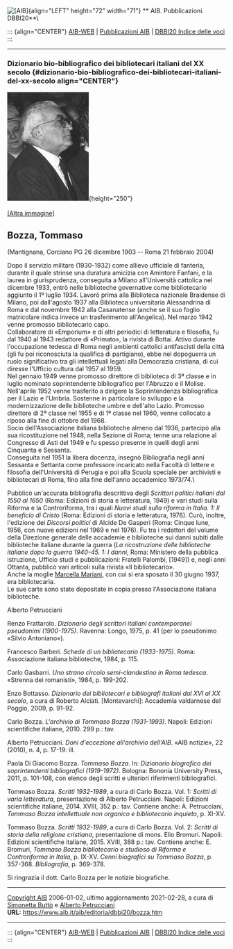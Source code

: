 ![\[AIB\]](/aib/wi/aibv72.gif){align="LEFT" height="72" width="71"}
** AIB. Pubblicazioni. DBBI20**\

::: {align="CENTER"}
[AIB-WEB](/) \| [Pubblicazioni AIB](/pubblicazioni/) \| [DBBI20 Indice
delle voci](dbbi20.htm)
:::

------------------------------------------------------------------------

### Dizionario bio-bibliografico dei bibliotecari italiani del XX secolo {#dizionario-bio-bibliografico-dei-bibliotecari-italiani-del-xx-secolo align="CENTER"}

![\[Ritratto\]](bozza.jpg){height="250"}\
\
[\[Altra immagine\]](bozza2.jpg)

## Bozza, Tommaso

(Mantignana, Corciano PG 26 dicembre 1903 -- Roma 21 febbraio 2004)

Dopo il servizio militare (1930-1932) come allievo ufficiale di
fanteria, durante il quale strinse una duratura amicizia con Amintore
Fanfani, e la laurea in giurisprudenza, conseguita a Milano
all\'Università cattolica nel dicembre 1933, entrò nelle biblioteche
governative come bibliotecario aggiunto il 1º luglio 1934. Lavorò prima
alla Biblioteca nazionale Braidense di Milano, poi dall\'agosto 1937
alla Biblioteca universitaria Alessandrina di Roma e dal novembre 1942
alla Casanatense (anche se il suo foglio matricolare indica invece un
trasferimento all\'Angelica). Nel marzo 1942 venne promosso
bibliotecario capo.\
Collaboratore di «Emporium» e di altri periodici di letteratura e
filosofia, fu dal 1940 al 1943 redattore di «Primato», la rivista di
Bottai. Attivo durante l\'occupazione tedesca di Roma negli ambienti
cattolici antifascisti della città (gli fu poi riconosciuta la qualifica
di partigiano), ebbe nel dopoguerra un ruolo significativo tra gli
intellettuali legati alla Democrazia cristiana, di cui diresse
l\'Ufficio cultura dal 1957 al 1959.\
Nel gennaio 1949 venne promosso direttore di biblioteca di 3ª classe e
in luglio nominato soprintendente bibliografico per l\'Abruzzo e il
Molise.\
Nell\'aprile 1952 venne trasferito a dirigere la Soprintendenza
bibliografica per il Lazio e l\'Umbria. Sostenne in particolare lo
sviluppo e la modernizzazione delle biblioteche umbre e dell\'alto
Lazio. Promosso direttore di 2ª classe nel 1955 e di 1ª classe nel 1960,
venne collocato a riposo alla fine di ottobre del 1968.\
Socio dell\'Associazione italiana biblioteche almeno dal 1936, partecipò
alla sua ricostituzione nel 1948, nella Sezione di Roma; tenne una
relazione al Congresso di Asti del 1949 e fu spesso presente in quelli
degli anni Cinquanta e Sessanta.\
Conseguita nel 1951 la libera docenza, insegnò Bibliografia negli anni
Sessanta e Settanta come professore incaricato nella Facoltà di lettere
e filosofia dell\'Università di Perugia e poi alla Scuola speciale per
archivisti e bibliotecari di Roma, fino alla fine dell\'anno accademico
1973/74.\

Pubblicò un\'accurata bibliografia descrittiva degli *Scrittori politici
italiani dal 1550 al 1650* (Roma: Edizioni di storia e letteratura,
1949) e vari studi sulla Riforma e la Controriforma, tra i quali *Nuovi
studi sulla riforma in Italia. 1: Il beneficio di Cristo* (Roma:
Edizioni di storia e letteratura, 1976). Curò, inoltre, l\'edizione dei
*Discorsi politici* di Alcide De Gasperi (Roma: Cinque lune, 1956, con
nuove edizioni nel 1969 e nel 1976). Fu tra i redattori del volume della
Direzione generale delle accademie e biblioteche sui danni subiti dalle
biblioteche italiane durante la guerra (*La ricostruzione delle
biblioteche italiane dopo la guerra 1940-45. 1: I danni*, Roma:
Ministero della pubblica istruzione, Ufficio studi e pubblicazioni:
Fratelli Palombi, \[1949\]) e, negli anni Ottanta, pubblicò vari
articoli sulla rivista «Il bibliotecario».\
Anche la moglie [Marcella Mariani](marianim.htm), con cui si era sposato
il 30 giugno 1937, era bibliotecaria.\
Le sue carte sono state depositate in copia presso l\'Associazione
italiana biblioteche.

Alberto Petrucciani

Renzo Frattarolo. *Dizionario degli scrittori italiani contemporanei
pseudonimi (1900-1975)*. Ravenna: Longo, 1975, p. 41 (per lo pseudonimo
«Silvio Antoniano»).

Francesco Barberi. *Schede di un bibliotecario (1933-1975)*. Roma:
Associazione italiana biblioteche, 1984, p. 115.

Carlo Gasbarri. *Uno strano circolo semi-clandestino in Roma tedesca*.
«Strenna dei romanisti», 1984, p. 199-202.

Enzo Bottasso. *Dizionario dei bibliotecari e bibliografi italiani dal
XVI al XX secolo*, a cura di Roberto Alciati. \[Montevarchi\]: Accademia
valdarnese del Poggio, 2009, p. 91-92.

Carlo Bozza. *L\'archivio di Tommaso Bozza (1931-1993)*. Napoli:
Edizioni scientifiche italiane, 2010. 299 p.: tav.

Alberto Petrucciani. *Doni d\'eccezione all\'archivio dell\'AIB*. «AIB
notizie», 22 (2010), n. 4, p. 17-19: ill.

Paola Di Giacomo Bozza. *Tommaso Bozza*. In: *Dizionario biografico dei
soprintendenti bibliografici (1919-1972)*. Bologna: Bononia University
Press, 2011, p. 101-108, con elenco degli scritti e ulteriori
riferimenti bibliografici.

Tommaso Bozza. *Scritti 1932-1989*, a cura di Carlo Bozza. Vol. 1:
*Scritti di varia letteratura*, presentazione di Alberto Petrucciani.
Napoli: Edizioni scientifiche italiane, 2014. XVIII, 352 p.: tav.
Contiene anche: A. Petrucciani, *Tommaso Bozza intellettuale non
organico e bibliotecario inquieto*, p. XI-XV.

Tommaso Bozza. *Scritti 1932-1989*, a cura di Carlo Bozza. Vol. 2:
*Scritti di storia della religione cristiana*, presentazione di mons.
Elio Bromuri. Napoli: Edizioni scientifiche italiane, 2015. XVIII, 388
p.: tav. Contiene anche: E. Bromuri, *Tommaso Bozza bibliotecario e
studioso di Riforma e Controriforma in Italia*, p. IX-XV. *Cenni
biografici su Tommaso Bozza*, p. 357-368. *Bibliografia*, p. 369-378.

Si ringrazia il dott. Carlo Bozza per le notizie biografiche.

------------------------------------------------------------------------

[Copyright AIB](/su-questo-sito/dichiarazione-di-copyright-aib-web/)
2006-01-02, ultimo aggiornamento 2021-02-28, a cura di [Simonetta
Buttò](/aib/redazione3.htm) e [Alberto
Petrucciani](/su-questo-sito/redazione-aib-web/)\
**URL:** https://www.aib.it/aib/editoria/dbbi20/bozza.htm

------------------------------------------------------------------------

::: {align="CENTER"}
[AIB-WEB](/) \| [Pubblicazioni AIB](/pubblicazioni/) \| [DBBI20 Indice
delle voci](dbbi20.htm)
:::
